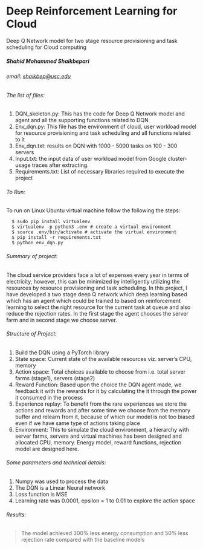 # Deep Reinforcement Learning for Cloud
Deep Q Network model for two stage resource provisioning and task scheduling for Cloud computing

##### Shahid Mohammed Shaikbepari
###### email: shaikbep@usc.edu

###### The list of files:
1.	DQN_skeleton.py: This has the code for Deep Q Network model and agent and all the supporting functions related to DQN
2.	Env_dqn.py: This file has the environment of cloud, user workload model for resource provisioning and task scheduling and all functions related to it
3.	Env_dqn.txt: results on DQN with 1000 - 5000 tasks on 100 - 300 servers
4.	Input.txt: the input data of user workload model from Google cluster-usage traces after extracting.
5.	Requirements.txt: List of necessary libraries required to execute the project

###### To Run:
To run on Linux Ubuntu virtual machine follow the following the steps:
  
```
  $ sudo pip install virtualenv
  $ virtualenv -p python3 .env # create a virtual environment
  $ source .env/bin/activate # activate the virtual environment
  $ pip install -r requirements.txt
  $ python env_dqn.py
```

###### Summary of project: 
The cloud service providers face a lot of expenses every year in terms of electricity, however, this can be minimized by intelligently utilizing the resources by resource provisioning and task scheduling. In this project, I have developed a two stage deep Q network which deep learning based which has an agent which could be trained to based on reinforcement learning to select the right resource for the current task at queue and also reduce the rejection rates. In the first stage the agent chooses the server farm and in second stage we choose server.

###### Structure of Project:
1.	Build the DQN using a PyTorch library
2.	State space: Current state of the available resources viz. server’s CPU, memory
3.	Action space: Total choices available to choose from i.e. total server farms (stage1), servers (stage2)
4.	Reward Function: Based upon the choice the DQN agent made, we feedback it with the rewards for it by calculating the it through the power it consumed in the process
5.	Experience replay: To benefit from the rare experiences we store the actions and rewards and after some time we choose from the memory buffer and relearn from it, because of which our model is not too biased even if we have same type of actions taking place
6.	Environment: This to simulate the cloud environment, a hierarchy with server farms, servers and virtual machines has been designed and allocated CPU, memory. Energy model, reward functions, rejection model are designed here.



###### Some parameters and technical details:
1.	Numpy was used to process the data
2.	The DQN is a Linear Neural network
3.	Loss function is MSE 
4.	Learning rate was 0.0001, epsilon = 1 to 0.01 to explore the action space

###### Results:
> The model achieved 300% less energy consumption and 50% less rejection rate compared with the baseline models

